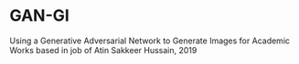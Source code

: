 # GAN-GI
Using a Generative Adversarial Network to Generate Images for Academic Works based in job of Atin Sakkeer Hussain, 2019
